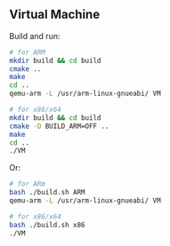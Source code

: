 ## Virtual Machine


Build and run:

```bash
# for ARM
mkdir build && cd build
cmake ..
make
cd ..
qemu-arm -L /usr/arm-linux-gnueabi/ VM

# for x86/x64
mkdir build && cd build
cmake -D BUILD_ARM=OFF ..
make
cd ..
./VM
```

Or:

```bash
# for ARm
bash ./build.sh ARM
qemu-arm -L /usr/arm-linux-gnueabi/ VM

# for x86/x64
bash ./build.sh x86
./VM
```
